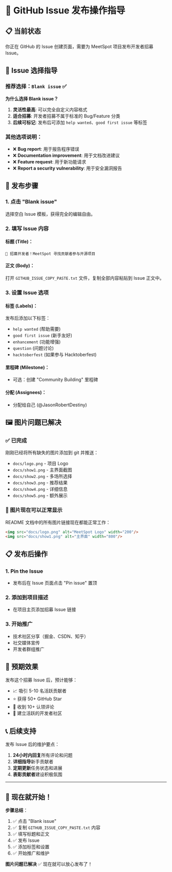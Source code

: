# 🚀 GitHub Issue 发布操作指导

## 📋 当前状态
你正在 GitHub 的 Issue 创建页面，需要为 MeetSpot 项目发布开发者招募 Issue。

## 🎯 Issue 选择指导

### 推荐选择：**`Blank issue`** ✅

**为什么选择 Blank issue？**
1. **灵活性最高**: 可以完全自定义内容格式
2. **适合招募**: 开发者招募不属于标准的 Bug/Feature 分类
3. **后续可标记**: 发布后可添加 `help wanted`、`good first issue` 等标签

### 其他选项说明：
- ❌ **Bug report**: 用于报告程序错误
- ❌ **Documentation improvement**: 用于文档改进建议
- ❌ **Feature request**: 用于新功能请求
- ❌ **Report a security vulnerability**: 用于安全漏洞报告

## 📝 发布步骤

### 1. 点击 "Blank issue"
选择空白 Issue 模板，获得完全的编辑自由。

### 2. 填写 Issue 内容

#### 标题 (Title)：
```
🚀 招募开发者！MeetSpot 寻找贡献者参与开源项目
```

#### 正文 (Body)：
打开 `GITHUB_ISSUE_COPY_PASTE.txt` 文件，复制全部内容粘贴到 Issue 正文中。

### 3. 设置 Issue 选项

#### 标签 (Labels)：
发布后添加以下标签：
- `help wanted` (帮助需要)
- `good first issue` (新手友好)
- `enhancement` (功能增强)
- `question` (问题讨论)
- `hacktoberfest` (如果参与 Hacktoberfest)

#### 里程碑 (Milestone)：
- 可选：创建 "Community Building" 里程碑

#### 分配 (Assignees)：
- 分配给自己 (@JasonRobertDestiny)

## 🖼️ 图片问题已解决

### ✅ 已完成
刚刚已经将所有缺失的图片添加到 git 并推送：
- `docs/logo.png` - 项目 Logo
- `docs/show1.png` - 主界面截图  
- `docs/show2.png` - 多场所选择
- `docs/show3.png` - 推荐结果
- `docs/show4.png` - 详细信息
- `docs/show5.png` - 额外展示

### 📸 图片现在可以正常显示
README 文档中的所有图片链接现在都能正常工作：
```markdown
<img src="docs/logo.png" alt="MeetSpot Logo" width="200"/>
<img src="docs/show1.png" alt="主界面" width="800"/>
```

## 📋 发布后操作

### 1. Pin the Issue
- 发布后在 Issue 页面点击 "Pin issue" 置顶

### 2. 添加到项目描述
- 在项目主页添加招募 Issue 链接

### 3. 开始推广
- 技术社区分享（掘金、CSDN、知乎）
- 社交媒体宣传
- 开发者群组推广

## 🎯 预期效果

发布这个招募 Issue 后，预计能够：
- 📈 吸引 5-10 名活跃贡献者
- ⭐ 获得 50+ GitHub Star
- 🔄 收到 10+ 认领评论
- 🤝 建立活跃的开发者社区

## 📞 后续支持

发布 Issue 后的维护要点：
1. **24小时内回复**所有评论和问题
2. **详细指导**新手贡献者
3. **定期更新**任务状态和进展
4. **表彰贡献者**建设积极氛围

---

## 🚀 现在就开始！

**步骤总结**：
1. ✅ 点击 "Blank issue"
2. ✅ 复制 `GITHUB_ISSUE_COPY_PASTE.txt` 内容
3. ✅ 填写标题和正文
4. ✅ 发布 Issue
5. ✅ 添加标签和设置
6. ✅ 开始推广和维护

**图片问题已解决** ✅ 现在就可以放心发布了！
